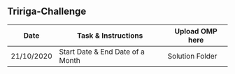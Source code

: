 ## Tririga-Challenge


Date  | Task & Instructions | Upload OMP here
-----|-----|-----
21/10/2020| Start Date & End Date of a Month | Solution Folder

